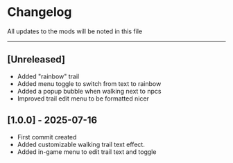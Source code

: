 # Changelog

All updates to the mods will be noted in this file 

---

## [Unreleased]
- Added "rainbow" trail
- Added menu toggle to switch from text to rainbow
- Added a popup bubble when walking next to npcs
- Improved trail edit menu to be formatted nicer

## [1.0.0] - 2025-07-16
- First commit created
- Added customizable walking trail text effect.
- Added in-game menu to edit trail text and toggle